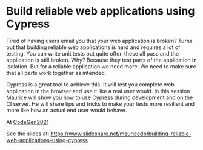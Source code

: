 # Build reliable web applications using Cypress

Tired of having users email you that your web application is broken? Turns out that building reliable web applications is hard and requires a lot of testing. You can write unit tests but quite often these all pass and the application is still broken. Why? Because they test parts of the application in isolation. But for a reliable application we need more. We need to make sure that all parts work together as intended.

Cypress is a great tool to achieve this. It will test you complete web application in the browser and use it like a real user would. In this session Maurice will show you how to use Cypress during development and on the CI server. He will share tips and tricks to make your tests more resilient and more like how an actual end user would behave.

At [CodeGen2021](https://codegen2021.azurewebsites.net/agenda)

See the slides at: https://www.slideshare.net/mauricedb/building-reliable-web-applications-using-cypress
